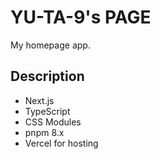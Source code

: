 # YU-TA-9's PAGE

My homepage app.

## Description

- Next.js
- TypeScript
- CSS Modules
- pnpm 8.x
- Vercel for hosting
